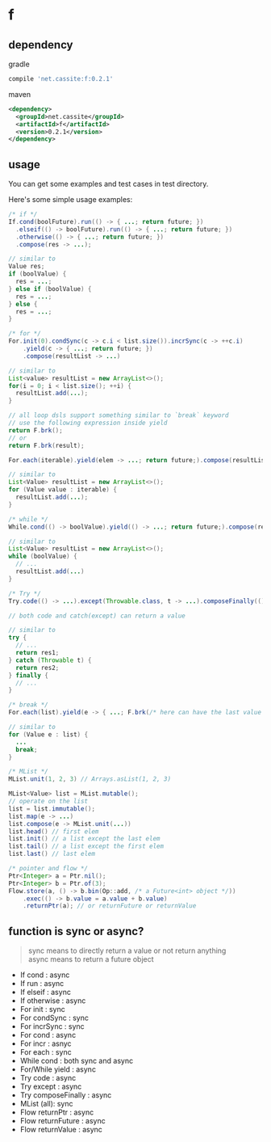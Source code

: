 # f

## dependency

gradle

```groovy
compile 'net.cassite:f:0.2.1'
```

maven

```xml
<dependency>
  <groupId>net.cassite</groupId>
  <artifactId>f</artifactId>
  <version>0.2.1</version>
</dependency>
```

## usage

You can get some examples and test cases in test directory.

Here's some simple usage examples:

```java
/* if */
If.cond(boolFuture).run(() -> { ...; return future; })
  .elseif(() -> boolFuture).run(() -> { ...; return future; })
  .otherwise(() -> { ...; return future; })
  .compose(res -> ...);

// similar to
Value res;
if (boolValue) {
  res = ...;
} else if (boolValue) {
  res = ...;
} else {
  res = ...;
}

/* for */
For.init(0).condSync(c -> c.i < list.size()).incrSync(c -> ++c.i)
    .yield(c -> { ...; return future; })
    .compose(resultList -> ...)

// similar to
List<value> resultList = new ArrayList<>();
for(i = 0; i < list.size(); ++i) {
  resultList.add(...);
}

// all loop dsls support something similar to `break` keyword
// use the following expression inside yield
return F.brk();
// or
return F.brk(result);

For.each(iterable).yield(elem -> ...; return future;).compose(resultList -> ...)

// similar to
List<Value> resultList = new ArrayList<>();
for (Value value : iterable) {
  resultList.add(...);
}

/* while */
While.cond(() -> boolValue).yield(() -> ...; return future;).compose(resultList -> ...)

// similar to
List<Value> resultList = new ArrayList<>();
while (boolValue) {
  // ...
  resultList.add(...)
}

/* Try */
Try.code(() -> ...).except(Throwable.class, t -> ...).composeFinally(() -> ...).compose(res -> ...)

// both code and catch(except) can return a value

// similar to
try {
  // ...
  return res1;
} catch (Throwable t) {
  return res2;
} finally {
  // ...
}

/* break */
For.each(list).yield(e -> { ...; F.brk(/* here can have the last value to yield*/); })

// similar to
for (Value e : list) {
  ...
  break;
}

/* MList */
MList.unit(1, 2, 3) // Arrays.asList(1, 2, 3)

MList<Value> list = MList.mutable();
// operate on the list
list = list.immutable();
list.map(e -> ...)
list.compose(e -> MList.unit(...))
list.head() // first elem
list.init() // a list except the last elem
list.tail() // a list except the first elem
list.last() // last elem

/* pointer and flow */
Ptr<Integer> a = Ptr.nil();
Ptr<Integer> b = Ptr.of(3);
Flow.store(a, () -> b.bin(Op::add, /* a Future<int> object */))
    .exec(() -> b.value = a.value + b.value)
    .returnPtr(a); // or returnFuture or returnValue
```

## function is sync or async?

>sync means to directly return a value or not return anything  
>async means to return a future object

* If cond : async
* If run : async
* If elseif : async
* If otherwise : async
* For init : sync
* For condSync : sync
* For incrSync : sync
* For cond : async
* For incr : asnyc
* For each : sync
* While cond : both sync and async
* For/While yield : async
* Try code : async
* Try except : async
* Try composeFinally : async
* MList (all): sync
* Flow returnPtr : async
* Flow returnFuture : async
* Flow returnValue : async

